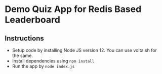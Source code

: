 # Demo Quiz App for Redis Based Leaderboard

## Instructions

- Setup code by installing Node JS version 12. You can use volta.sh for the same.
- Install dependencies using `npm install`
- Run the app by `node index.js` 
